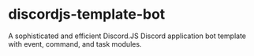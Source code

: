 # discordjs-template-bot
A sophisticated and efficient Discord.JS Discord application bot template with event, command, and task modules.
